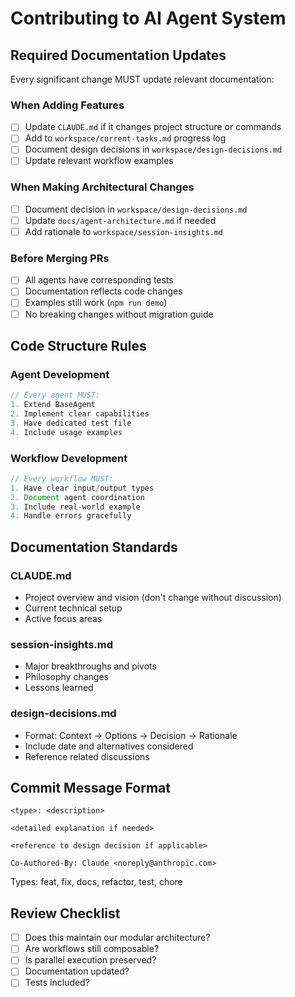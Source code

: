 # Contributing to AI Agent System

## Required Documentation Updates

Every significant change MUST update relevant documentation:

### When Adding Features
- [ ] Update `CLAUDE.md` if it changes project structure or commands
- [ ] Add to `workspace/current-tasks.md` progress log
- [ ] Document design decisions in `workspace/design-decisions.md`
- [ ] Update relevant workflow examples

### When Making Architectural Changes
- [ ] Document decision in `workspace/design-decisions.md`
- [ ] Update `docs/agent-architecture.md` if needed
- [ ] Add rationale to `workspace/session-insights.md`

### Before Merging PRs
- [ ] All agents have corresponding tests
- [ ] Documentation reflects code changes
- [ ] Examples still work (`npm run demo`)
- [ ] No breaking changes without migration guide

## Code Structure Rules

### Agent Development
```typescript
// Every agent MUST:
1. Extend BaseAgent
2. Implement clear capabilities
3. Have dedicated test file
4. Include usage examples
```

### Workflow Development
```typescript
// Every workflow MUST:
1. Have clear input/output types
2. Document agent coordination
3. Include real-world example
4. Handle errors gracefully
```

## Documentation Standards

### CLAUDE.md
- Project overview and vision (don't change without discussion)
- Current technical setup
- Active focus areas

### session-insights.md
- Major breakthroughs and pivots
- Philosophy changes
- Lessons learned

### design-decisions.md
- Format: Context → Options → Decision → Rationale
- Include date and alternatives considered
- Reference related discussions

## Commit Message Format
```
<type>: <description>

<detailed explanation if needed>

<reference to design decision if applicable>

Co-Authored-By: Claude <noreply@anthropic.com>
```

Types: feat, fix, docs, refactor, test, chore

## Review Checklist
- [ ] Does this maintain our modular architecture?
- [ ] Are workflows still composable?
- [ ] Is parallel execution preserved?
- [ ] Documentation updated?
- [ ] Tests included?